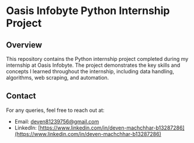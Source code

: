 # Oasis Infobyte Python Internship Project

## Overview

This repository contains the Python internship project completed during my internship at Oasis Infobyte. The project demonstrates the key skills and concepts I learned throughout the internship, including data handling, algorithms, web scraping, and automation.

## Contact

For any queries, feel free to reach out at:
- Email: [deven81239756@gmail.com](mailto:your.email@example.com)
- LinkedIn: [https://www.linkedin.com/in/deven-machchhar-b13287286](https://www.linkedin.com/in/deven-machchhar-b13287286)
